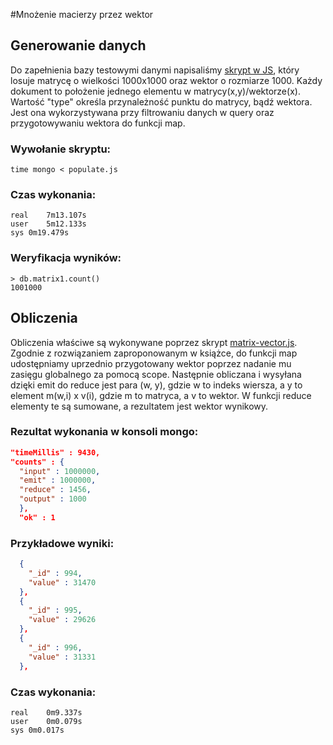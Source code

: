 #Mnożenie macierzy przez wektor

## Generowanie danych
Do zapełnienia bazy testowymi danymi napisaliśmy [skrypt w JS](populate.js),
który losuje matrycę o wielkości 1000x1000 oraz wektor o rozmiarze 1000. Każdy
dokument to położenie jednego elementu w matrycy(x,y)/wektorze(x). Wartość
"type" określa przynależność punktu do matrycy, bądź wektora. Jest ona
wykorzystywana przy filtrowaniu danych w query oraz przygotowywaniu wektora do
funkcji map.

### Wywołanie skryptu:
```
time mongo < populate.js
```

### Czas wykonania:
```
real	7m13.107s
user	5m12.133s
sys	0m19.479s
```

### Weryfikacja wyników:
```
> db.matrix1.count()
1001000
```

## Obliczenia
Obliczenia właściwe są wykonywane poprzez skrypt [matrix-vector.js](matrix-vector.js). Zgodnie z
rozwiązaniem zaproponowanym w książce, do funkcji map udostępniamy uprzednio
przygotowany wektor poprzez nadanie mu zasięgu globalnego za pomocą scope.
Następnie obliczana i wysyłana dzięki emit do reduce jest para (w, y), gdzie w
to indeks wiersza, a y to element m(w,i) x v(i), gdzie m to matryca, a v to
wektor. W funkcji reduce elementy te są sumowane, a rezultatem jest wektor
wynikowy.

### Rezultat wykonania w konsoli mongo:
```JSON
"timeMillis" : 9430,
"counts" : {
  "input" : 1000000,
  "emit" : 1000000,
  "reduce" : 1456,
  "output" : 1000
  },
  "ok" : 1
```

### Przykładowe wyniki:
```JSON
  {
    "_id" : 994,
    "value" : 31470
  },
  {
    "_id" : 995,
    "value" : 29626
  },
  {
    "_id" : 996,
    "value" : 31331
  },
```

### Czas wykonania:
```
real	0m9.337s
user	0m0.079s
sys	0m0.017s
```
